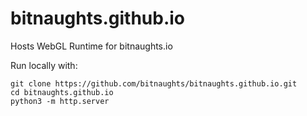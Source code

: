 # bitnaughts.github.io
Hosts WebGL Runtime for bitnaughts.io

Run locally with:
```
git clone https://github.com/bitnaughts/bitnaughts.github.io.git
cd bitnaughts.github.io
python3 -m http.server
```